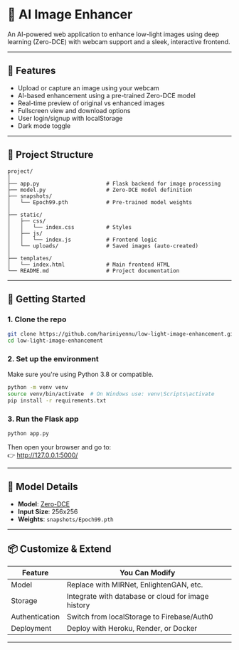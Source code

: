 # 🧠 AI Image Enhancer

An AI-powered web application to enhance low-light images using deep learning (Zero-DCE) with webcam support and a sleek, interactive frontend.

---

## 📸 Features

- Upload or capture an image using your webcam
- AI-based enhancement using a pre-trained Zero-DCE model
- Real-time preview of original vs enhanced images
- Fullscreen view and download options
- User login/signup with localStorage
- Dark mode toggle

---

## 📁 Project Structure

```
project/
│
├── app.py                     # Flask backend for image processing
├── model.py                   # Zero-DCE model definition                  
├── snapshots/
│   └── Epoch99.pth            # Pre-trained model weights
│
├── static/
│   ├── css/
│   │   └── index.css          # Styles
│   ├── js/
│   │   └── index.js           # Frontend logic
│   └── uploads/               # Saved images (auto-created)
│
├── templates/
│   └── index.html             # Main frontend HTML
└── README.md                  # Project documentation
```

---

## 🚀 Getting Started

### 1. Clone the repo

```bash
git clone https://github.com/hariniyennu/low-light-image-enhancement.git
cd low-light-image-enhancement
```

### 2. Set up the environment

Make sure you're using Python 3.8 or compatible.

```bash
python -m venv venv
source venv/bin/activate  # On Windows use: venv\Scripts\activate
pip install -r requirements.txt
```

### 3. Run the Flask app

```bash
python app.py
```

Then open your browser and go to:  
👉 http://127.0.0.1:5000/

---

## 🧠 Model Details

- **Model**: [Zero-DCE](https://github.com/Li-Chongyi/Zero-DCE)
- **Input Size**: 256x256
- **Weights**: `snapshots/Epoch99.pth`

---

## 📦 Customize & Extend

| Feature        | You Can Modify                                        |
|----------------|--------------------------------------------------------|
| Model          | Replace with MIRNet, EnlightenGAN, etc.                |
| Storage        | Integrate with database or cloud for image history     |
| Authentication | Switch from localStorage to Firebase/Auth0             |
| Deployment     | Deploy with Heroku, Render, or Docker                  |

---

